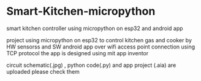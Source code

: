 # Smart-Kitchen-micropython
smart kitchen controller using micropython on esp32 and android app

project using micropython on esp32 to control kitchen gas and cooker by HW sensorss and SW android app over wifi access point connection using TCP protocol the app is designed using mit app inventor

circuit schematic(.jpg) , python code(.py) and app project (.aia) are uploaded please check them
